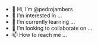 - 👋 Hi, I’m @pedrojambers
- 👀 I’m interested in ...
- 🌱 I’m currently learning ...
- 💞️ I’m looking to collaborate on ...
- 📫 How to reach me ...

<!---
pedrojambers/pedrojambers is a ✨ special ✨ repository because its `README.md` (this file) appears on your GitHub profile.
You can click the Preview link to take a look at your changes.
--->

